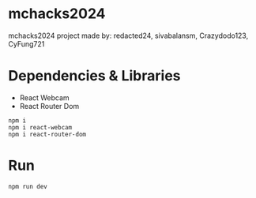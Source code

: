 # mchacks2024
mchacks2024 project made by: redacted24, sivabalansm, Crazydodo123, CyFung721

# Dependencies & Libraries
- React Webcam
- React Router Dom

```
npm i
npm i react-webcam
npm i react-router-dom
```

# Run

```
npm run dev
```

